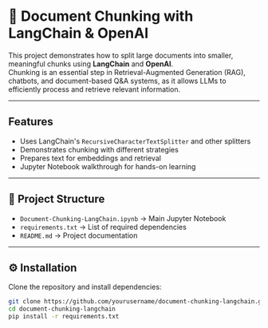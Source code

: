 # 📘 Document Chunking with LangChain & OpenAI

This project demonstrates how to split large documents into smaller, meaningful chunks using **LangChain** and **OpenAI**.  
Chunking is an essential step in Retrieval-Augmented Generation (RAG), chatbots, and document-based Q&A systems, as it allows LLMs to efficiently process and retrieve relevant information.

---

##  Features
- Uses LangChain's `RecursiveCharacterTextSplitter` and other splitters
- Demonstrates chunking with different strategies
- Prepares text for embeddings and retrieval
- Jupyter Notebook walkthrough for hands-on learning

---

## 📂 Project Structure
- `Document-Chunking-LangChain.ipynb` → Main Jupyter Notebook  
- `requirements.txt` → List of required dependencies  
- `README.md` → Project documentation  

---

## ⚙️ Installation
Clone the repository and install dependencies:

```bash
git clone https://github.com/yourusername/document-chunking-langchain.git
cd document-chunking-langchain
pip install -r requirements.txt
